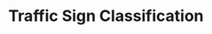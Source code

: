 # Traffic Sign Classification
## 
<!--stackedit_data:
eyJoaXN0b3J5IjpbLTEyOTYzMjA2OTMsMTQzOTE0ODA3M119
-->